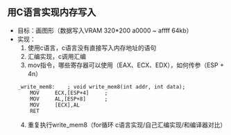 ## 用C语言实现内存写入
* 目标：画图形（数据写入VRAM 320*200 a0000 ~ affff 64kb）
* 实现：
	1. 使用c语言，c语言没有直接写入内存地址的语句 
	2. 汇编实现，c调用汇编
  3. mov指令，哪些寄存器可以使用（EAX、ECX、EDX），如何传参（ESP + 4n） 
    ```
    _write_mem8:	; void write_mem8(int addr, int data);
		MOV		ECX,[ESP+4]		;
		MOV		AL,[ESP+8]		;
		MOV		[ECX],AL
		RET
    ```
	4. 重复执行write_mem8（for循环 c语言实现/自己汇编实现/和编译器对比）
